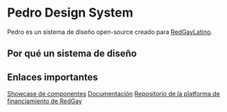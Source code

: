 # Pedro Design System 

Pedro es un sistema de diseño open-source creado para [RedGayLatino](https://www.redgaylatino.org/).

## Por qué un sistema de diseño

## Enlaces importantes
[Showcase de componentes]()
[Documentación]()
[Repositorio de la platforma de financiamiento de RedGay]()